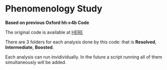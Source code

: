 # Phenomenology Study
**Based on previous Oxford hh->4b Code**

The original code is available at [HERE](https://github.com/beojan/oxford-hh4b-pheno-code)

There are 3 folders for each analysis done by this code: that is __Resolved__, __Intermediate__, __Boosted__.

Each analysis can run invidividually. In the future a script running all of them simultaneously will be added.




